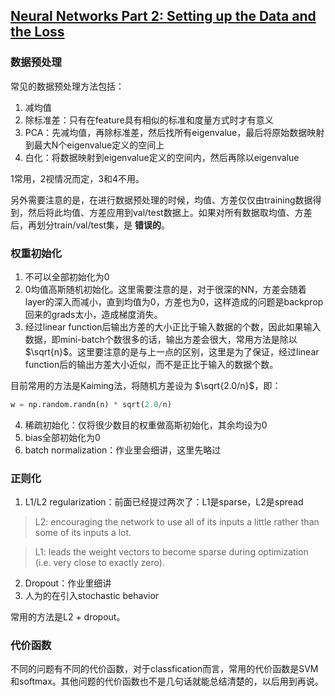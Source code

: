 [Neural Networks Part 2: Setting up the Data and the Loss](http://cs231n.github.io/neural-networks-2/)
---
### 数据预处理
常见的数据预处理方法包括：
1. 减均值
2. 除标准差：只有在feature具有相似的标准和度量方式时才有意义
3. PCA：先减均值，再除标准差，然后找所有eigenvalue，最后将原始数据映射到最大N个eigenvalue定义的空间上
4. 白化：将数据映射到eigenvalue定义的空间内，然后再除以eigenvalue

1常用，2视情况而定，3和4不用。

另外需要注意的是，在进行数据预处理的时候，均值、方差仅仅由training数据得到，然后将此均值、方差应用到val/test数据上。如果对所有数据取均值、方差后，再划分train/val/test集，是 **错误的**。

### 权重初始化
1. 不可以全部初始化为0
2. 0均值高斯随机初始化。这里需要注意的是，对于很深的NN，方差会随着layer的深入而减小，直到均值为0，方差也为0，这样造成的问题是backprop回来的grads太小，造成梯度消失。
3. 经过linear function后输出方差的大小正比于输入数据的个数，因此如果输入数据，即mini-batch个数很多的话，输出方差会很大，常用方法是除以 $\sqrt{n}$。这里要注意的是与上一点的区别，这里是为了保证，经过linear function后的输出方差大小近似，而不是正比于输入的数据个数。

目前常用的方法是Kaiming法，将随机方差设为 $\sqrt{2.0/n}$，即：
```python
w = np.random.randn(n) * sqrt(2.0/n)
```
4. 稀疏初始化：仅将很少数目的权重做高斯初始化，其余均设为0
5. bias全部初始化为0
6. batch normalization：作业里会细讲，这里先略过

### 正则化
1. L1/L2 regularization：前面已经提过两次了：L1是sparse，L2是spread
> L2: encouraging the network to use all of its inputs a little rather than some of its inputs a lot.

> L1: leads the weight vectors to become sparse during optimization (i.e. very close to exactly zero).

2. Dropout：作业里细讲
3. 人为的在引入stochastic behavior

常用的方法是L2 + dropout。

### 代价函数
不同的问题有不同的代价函数，对于classfication而言，常用的代价函数是SVM和softmax。其他问题的代价函数也不是几句话就能总结清楚的，以后用到再说。

